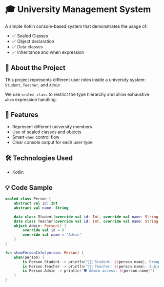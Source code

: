# 🎓 University Management System

A simple Kotlin console-based system that demonstrates the usage of:

- ✅ Sealed Classes
- ✅ Object declaration
- ✅ Data classes
- ✅ Inheritance and when expression

## 📌 About the Project

This project represents different user roles inside a university system: `Student`, `Teacher`, and `Admin`.

We use `sealed class` to restrict the type hierarchy and allow exhaustive `when` expression handling.

## 📁 Features

- Represent different university members
- Use of sealed classes and objects
- Smart `when` control flow
- Clear console output for each user type

## 🛠️ Technologies Used

- Kotlin

## 💡 Code Sample

```kotlin
sealed class Person {
    abstract val id: Int
    abstract val name: String

    data class Student(override val id: Int, override val name: String, val group: String): Person()
    data class Teacher(override val id: Int, override val name: String, val subject: String): Person()
    object Admin: Person() {
        override val id = 0
        override val name = "Admin"
    }
}

fun showPersonInfo(person: Person) {
    when(person) {
        is Person.Student -> println("👨‍🎓 Student: ${person.name}, Group: ${person.group}")
        is Person.Teacher -> println("👨‍🏫 Teacher: ${person.name}, Subject: ${person.subject}")
        is Person.Admin -> println("🛡️ Admin access: ${person.name}")
    }
}